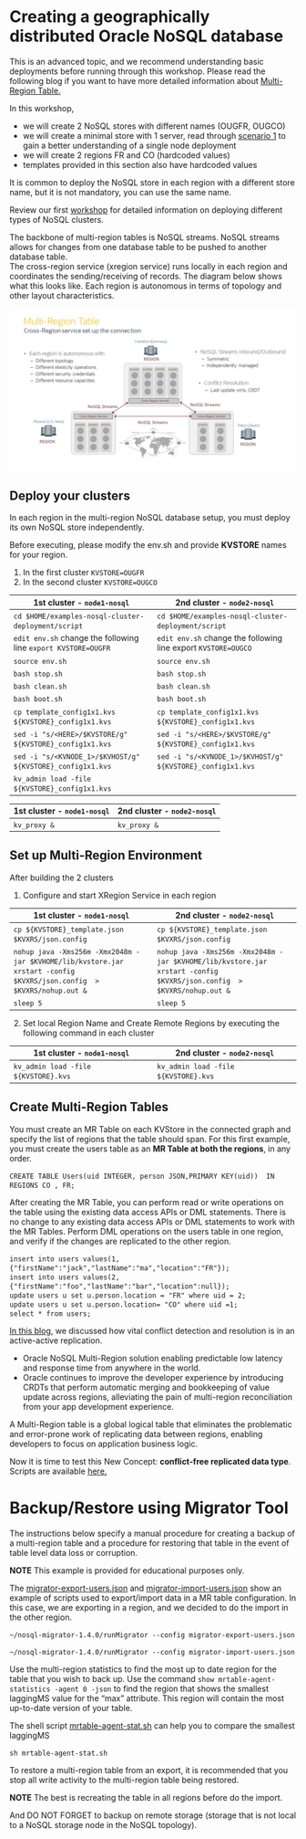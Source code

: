 # Creating a geographically distributed Oracle NoSQL database 

This is an advanced topic, and we recommend understanding basic deployments before running through this workshop.  Please read the following blog if you 
want to have more detailed information about [Multi-Region Table.](https://blogs.oracle.com/nosql/oracle-nosql-database-multi-region-table-part1-v2)

In this workshop, 
* we will create 2 NoSQL stores with different names (OUGFR, OUGCO) 
* we will create a minimal store with 1 server, read through [scenario 1](./scenario-1.md) to gain a better understanding of a single node deployment
* we will create 2 regions FR and CO (hardcoded values)
* templates provided in this section also have hardcoded values

It is common to deploy the NoSQL store in each region with a different store name, but it is not mandatory, you can use the same name.

Review our first [workshop](./README.md) for detailed information on deploying different types of NoSQL clusters.

The backbone of multi-region tables is NoSQL streams.  NoSQL streams allows for changes from one database table to be pushed to another database table.  
The cross-region service (xregion service) runs locally in each region and coordinates the sending/receiving of records.  The diagram below shows what 
this looks like.  Each region is autonomous in terms of topology and other layout characteristics.        

 ![Oracle NoSQL](./MRTABLE.jpg)

## Deploy your clusters

In each region in the multi-region NoSQL database setup, you must deploy its own NoSQL store independently.

Before executing, please modify the env.sh and provide **KVSTORE** names for your region. 
1. In the first cluster `KVSTORE=OUGFR`
2. In the second cluster `KVSTORE=OUGCO`

1st cluster - `node1-nosql` | 2nd cluster - `node2-nosql`
---|---|
`cd $HOME/examples-nosql-cluster-deployment/script`|`cd $HOME/examples-nosql-cluster-deployment/script`|
`edit env.sh` change the following line `export KVSTORE=OUGFR` | `edit env.sh` change the following line export `KVSTORE=OUGCO` |
`source env.sh`|`source env.sh`|
`bash stop.sh`|`bash stop.sh`|
`bash clean.sh`|`bash clean.sh`|
`bash boot.sh`|`bash boot.sh`|
`cp template_config1x1.kvs ${KVSTORE}_config1x1.kvs` |`cp template_config1x1.kvs ${KVSTORE}_config1x1.kvs` |
`sed -i "s/<HERE>/$KVSTORE/g" ${KVSTORE}_config1x1.kvs` | `sed -i "s/<HERE>/$KVSTORE/g" ${KVSTORE}_config1x1.kvs` |
`sed -i "s/<KVNODE_1>/$KVHOST/g" ${KVSTORE}_config1x1.kvs` | `sed -i "s/<KVNODE_1>/$KVHOST/g" ${KVSTORE}_config1x1.kvs` |
`kv_admin load -file ${KVSTORE}_config1x1.kvs`|

1st cluster - `node1-nosql` | 2nd cluster - `node2-nosql`
---|---|
`kv_proxy &`|`kv_proxy &`|




## Set up Multi-Region Environment

After building the 2 clusters

1. Configure and start XRegion Service in each region

1st cluster - `node1-nosql` | 2nd cluster - `node2-nosql`
---|---|
`cp ${KVSTORE}_template.json $KVXRS/json.config`|`cp ${KVSTORE}_template.json $KVXRS/json.config`
`nohup java -Xms256m -Xmx2048m -jar $KVHOME/lib/kvstore.jar xrstart -config $KVXRS/json.config  > $KVXRS/nohup.out &` | `nohup java -Xms256m -Xmx2048m -jar $KVHOME/lib/kvstore.jar xrstart -config $KVXRS/json.config  > $KVXRS/nohup.out &` |
`sleep 5`|`sleep 5`

2. Set local Region Name and Create Remote Regions by executing the following command in each cluster

1st cluster - `node1-nosql` | 2nd cluster - `node2-nosql`
---|---|
`kv_admin load -file ${KVSTORE}.kvs`| `kv_admin load -file ${KVSTORE}.kvs`|



## Create Multi-Region Tables

You must create an MR Table on each KVStore in the connected graph and specify the list of regions that the table should span. For this first example, you must create the users table as an **MR Table at both the regions**, in any order. 

````
CREATE TABLE Users(uid INTEGER, person JSON,PRIMARY KEY(uid))  IN REGIONS CO , FR;
````

After creating the MR Table, you can perform read or write operations on the table using the existing data access APIs or DML statements. There is no change to any existing
data access APIs or DML statements to work with the MR Tables. Perform DML operations on the users table in one region, and verify if the changes are replicated to the
other region. 

````
insert into users values(1,{"firstName":"jack","lastName":"ma","location":"FR"});
insert into users values(2, {"firstName":"foo","lastName":"bar","location":null});
update users u set u.person.location = "FR" where uid = 2;
update users u set u.person.location= "CO" where uid =1;
select * from users;
````

[In this blog](https://blogs.oracle.com/nosql/nosql-crdt), we discussed how vital conflict detection and resolution is in an active-active replication.
-    Oracle NoSQL Multi-Region solution enabling predictable low latency and response time from anywhere in the world.
-    Oracle continues to improve the developer experience by introducing CRDTs that perform automatic merging and bookkeeping of value update across regions, alleviating the pain of multi-region reconciliation from your app development experience.

A Multi-Region table is a global logical table that eliminates the problematic and error-prone work of replicating data between regions, enabling developers to focus on application business logic.

Now it is time to test this New Concept: **conflict-free replicated data type**. Scripts are available [here.](https://github.com/dario-vega/crdt-blog-nosql)


# Backup/Restore using Migrator Tool
The instructions below specify a manual procedure for creating a backup of a multi-region table and a procedure for restoring that table in the event of table level data loss or corruption. 

**NOTE** This example is provided for educational purposes only.

The [migrator-export-users.json](./script/migrator-export-users.json) and [migrator-import-users.json](./script/migrator-import-users.json) show an example of scripts used to export/import data in a MR table configuration. In this case, we are exporting in a region, and we decided to do the import in the other region.

````
~/nosql-migrator-1.4.0/runMigrator --config migrator-export-users.json
````
````
~/nosql-migrator-1.4.0/runMigrator --config migrator-import-users.json
````
Use the multi-region statistics to find the most up to date region for the table that you wish to back up. Use the command `show mrtable-agent-statistics -agent 0 -json` to find the region that shows the smallest laggingMS value for the “max” attribute.  This region will contain the most up-to-date version of your table.

The shell script [mrtable-agent-stat.sh](./script/mrtable-agent-stat.sh) can  help you to compare the smallest laggingMS
````
sh mrtable-agent-stat.sh
````
To restore a multi-region table from an export, it is recommended that you stop all write activity to the multi-region table being restored.

**NOTE** The best is recreating the table in all regions before do the import.

And DO NOT FORGET to backup on remote storage (storage that is not local to a NoSQL storage node in the NoSQL topology).

